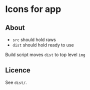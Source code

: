 # Icons for app

## About

- `src` should hold raws
- `dist` should hold ready to use

Build script moves `dist` to top level `img`

## Licence

See `dist/`.
